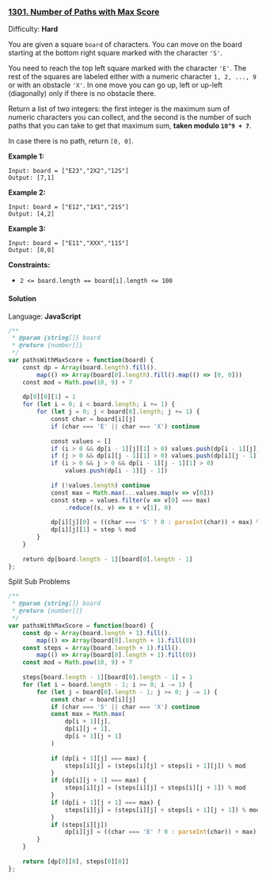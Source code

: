 ### [1301\. Number of Paths with Max Score](https://leetcode.com/problems/number-of-paths-with-max-score/)

Difficulty: **Hard**


You are given a square `board` of characters. You can move on the board starting at the bottom right square marked with the character `'S'`.

You need to reach the top left square marked with the character `'E'`. The rest of the squares are labeled either with a numeric character `1, 2, ..., 9` or with an obstacle `'X'`. In one move you can go up, left or up-left (diagonally) only if there is no obstacle there.

Return a list of two integers: the first integer is the maximum sum of numeric characters you can collect, and the second is the number of such paths that you can take to get that maximum sum, **taken modulo `10^9 + 7`**.

In case there is no path, return `[0, 0]`.

**Example 1:**

```
Input: board = ["E23","2X2","12S"]
Output: [7,1]
```

**Example 2:**

```
Input: board = ["E12","1X1","21S"]
Output: [4,2]
```

**Example 3:**

```
Input: board = ["E11","XXX","11S"]
Output: [0,0]
```

**Constraints:**

*   `2 <= board.length == board[i].length <= 100`


#### Solution

Language: **JavaScript**

```javascript
/**
 * @param {string[]} board
 * @return {number[]}
 */
var pathsWithMaxScore = function(board) {
    const dp = Array(board.length).fill().
        map(() => Array(board[0].length).fill().map(() => [0, 0]))
    const mod = Math.pow(10, 9) + 7
    
    dp[0][0][1] = 1
    for (let i = 0; i < board.length; i += 1) {
        for (let j = 0; j < board[0].length; j += 1) {
            const char = board[i][j]
            if (char === 'E' || char === 'X') continue
            
            const values = []
            if (i > 0 && dp[i - 1][j][1] > 0) values.push(dp[i - 1][j])
            if (j > 0 && dp[i][j - 1][1] > 0) values.push(dp[i][j - 1])
            if (i > 0 && j > 0 && dp[i - 1][j - 1][1] > 0)
                values.push(dp[i - 1][j - 1])
            
            if (!values.length) continue
            const max = Math.max(...values.map(v => v[0]))
            const step = values.filter(v => v[0] === max)
                .reduce((s, v) => s + v[1], 0)
            
            dp[i][j][0] = ((char === 'S' ? 0 : parseInt(char)) + max) % mod
            dp[i][j][1] = step % mod
        }
    }
    
    return dp[board.length - 1][board[0].length - 1]
};
```

Split Sub Problems
```javascript
/**
 * @param {string[]} board
 * @return {number[]}
 */
var pathsWithMaxScore = function(board) {
    const dp = Array(board.length + 1).fill().
        map(() => Array(board[0].length + 1).fill(0))
    const steps = Array(board.length + 1).fill().
        map(() => Array(board[0].length + 1).fill(0))
    const mod = Math.pow(10, 9) + 7
    
    steps[board.length - 1][board[0].length - 1] = 1
    for (let i = board.length - 1; i >= 0; i -= 1) {
        for (let j = board[0].length - 1; j >= 0; j -= 1) {
            const char = board[i][j]
            if (char === 'S' || char === 'X') continue
            const max = Math.max(
                dp[i + 1][j],
                dp[i][j + 1],
                dp[i + 1][j + 1]
            )
            
            if (dp[i + 1][j] === max) {
                steps[i][j] = (steps[i][j] + steps[i + 1][j]) % mod
            }
            if (dp[i][j + 1] === max) {
                steps[i][j] = (steps[i][j] + steps[i][j + 1]) % mod
            }
            if (dp[i + 1][j + 1] === max) {
                steps[i][j] = (steps[i][j] + steps[i + 1][j + 1]) % mod
            }
            if (steps[i][j])
                dp[i][j] = ((char === 'E' ? 0 : parseInt(char)) + max) % mod
        }
    }
    
    return [dp[0][0], steps[0][0]]
};
```